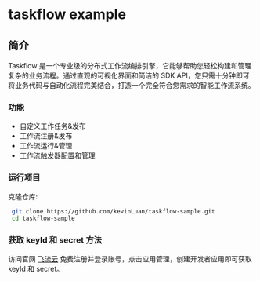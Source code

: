 taskflow example
=========

## 简介
Taskflow 是一个专业级的分布式工作流编排引擎，它能够帮助您轻松构建和管理复杂的业务流程。通过直观的可视化界面和简洁的 SDK API，您只需十分钟即可将业务代码与自动化流程完美结合，打造一个完全符合您需求的智能工作流系统。

### 功能   
* 自定义工作任务&发布
* 工作流注册&发布
* 工作流运行&管理
* 工作流触发器配置和管理

### 运行项目

克隆仓库:
```bash
 git clone https://github.com/kevinLuan/taskflow-sample.git
 cd taskflow-sample
```

### 获取 keyId 和 secret 方法
访问官网 [飞流云](https://www.taskflow.cn) 免费注册并登录账号，点击应用管理，创建开发者应用即可获取 keyId 和 secret。

